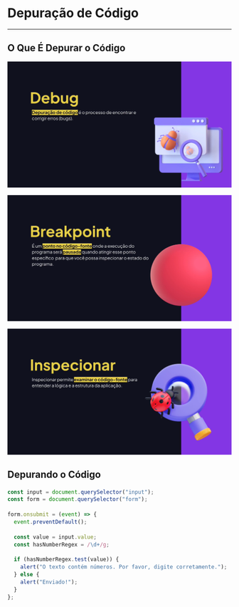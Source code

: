 # Depuração de Código

---

## O Que É Depurar o Código

![image.png](assets/aula07-1.png)

![image.png](assets/aula07-2.png)

![image.png](assets/aula07-3.png)

## Depurando o Código

```js
const input = document.querySelector("input");
const form = document.querySelector("form");

form.onsubmit = (event) => {
  event.preventDefault();

  const value = input.value;
  const hasNumberRegex = /\d+/g;

  if (hasNumberRegex.test(value)) {
    alert("O texto contém números. Por favor, digite corretamente.");
  } else {
    alert("Enviado!");
  }
};
```